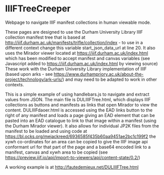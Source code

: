 # IIIFTreeCreeper
Webpage to navigate IIIF manifest collections in human viewable mode. 

These pages are designed to use the Durham University Library IIIF collection manifest tree that is based at http://iiif.durham.ac.uk/manifests/trifle/collection/index - to use in a different context change this variable start_json_data_url at line 20. It also uses the Mirador viewer located at https://iiif.durham.ac.uk/index.html which has been modified to accept manifest and canvas variables (see Javascript added to https://iiif.durham.ac.uk/index.html by viewing source) These work with the Durham University Library implementation of IIIF (based upon arks - see https://www.durhampriory.ac.uk/about-the-project/technology/ark-urls/) and may need to be adapted to work in other contexts.

This is a simple example of using handlebars.js to navigate and extract values from JSON. The main file is DULIIIFTree.html, which displays IIIF collections as buttons and manifests as links that open Mirador to view the content. DULIIIFdaoer.html is accessed using the EAD links button to the right of any manifest and loads a page giving an EAD <dao> element that can be pasted into an EAD catalogue to link to that image within a manifest (using the Durham Mirador viewer). It also allows for individual JP2K files from the manifest to be loaded and using code at https://bl.ocks.org/mejackreed/6936585f435b60aa9451ae2bc1c199f2 the xywh co-ordinates for an area can be copied to give the IIIF image api conformant url for that part of the page and a base64 encoded link to a manifest, canvas and xywh area to be copied (see https://preview.iiif.io/api/import-to-viewers/api/content-state/0.2/)

A working example is at http://fautedemieux.net/DULIIIFTree.html
